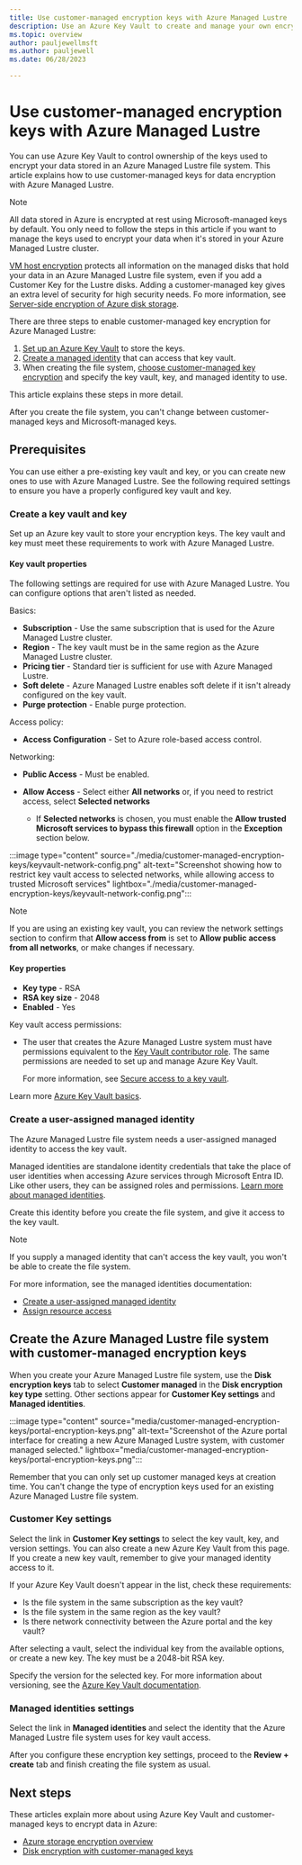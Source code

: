 ```yaml
---
title: Use customer-managed encryption keys with Azure Managed Lustre
description: Use an Azure Key Vault to create and manage your own encryption keys for Azure Managed Lustre file systems.
ms.topic: overview
author: pauljewellmsft
ms.author: pauljewell
ms.date: 06/28/2023

---
```


# Use customer-managed encryption keys with Azure Managed Lustre

You can use Azure Key Vault to control ownership of the keys used to encrypt your data stored in an Azure Managed Lustre file system. This article explains how to use customer-managed keys for data encryption with Azure Managed Lustre.

> [!NOTE]
> All data stored in Azure is encrypted at rest using Microsoft-managed keys by default. You only need to follow the steps in this article if you want to manage the keys used to encrypt your data when it's stored in your Azure Managed Lustre cluster.

[VM host encryption](/azure/virtual-machines/disk-encryption#encryption-at-host---end-to-end-encryption-for-your-vm-data) protects all information on the managed disks that hold your data in an Azure Managed Lustre file system, even if you add a Customer Key for the Lustre disks. Adding a customer-managed key gives an extra level of security for high security needs. Fo more information, see [Server-side encryption of Azure disk storage](/azure/virtual-machines/disk-encryption).

There are three steps to enable customer-managed key encryption for Azure Managed Lustre:

1. [Set up an Azure Key Vault](#create-a-key-vault-and-key) to store the keys.
1. [Create a managed identity](#create-a-user-assigned-managed-identity) that can access that key vault.
1. When creating the file system, [choose customer-managed key encryption](#create-the-azure-managed-lustre-file-system-with-customer-managed-encryption-keys) and specify the key vault, key, and managed identity to use.

This article explains these steps in more detail.

After you create the file system, you can't change between customer-managed keys and Microsoft-managed keys.

## Prerequisites

You can use either a pre-existing key vault and key, or you can create new ones to use with Azure Managed Lustre. See the following required settings to ensure you have a properly configured key vault and key. 

### Create a key vault and key

Set up an Azure key vault to store your encryption keys. The key vault and key must meet these requirements to work with Azure Managed Lustre.

#### Key vault properties

The following settings are required for use with Azure Managed Lustre. You can configure options that aren't listed as needed.

Basics:

* **Subscription** - Use the same subscription that is used for the Azure Managed Lustre cluster.
* **Region** - The key vault must be in the same region as the Azure Managed Lustre cluster.
* **Pricing tier** - Standard tier is sufficient for use with Azure Managed Lustre.
* **Soft delete** - Azure Managed Lustre enables soft delete if it isn't already configured on the key vault.
* **Purge protection** - Enable purge protection.

Access policy:

* **Access Configuration** - Set to Azure role-based access control.

Networking:

* **Public Access** - Must be enabled.
* **Allow Access** - Select either **All networks** or, if you need to restrict access, select **Selected networks**

  - If **Selected networks** is chosen, you must enable the **Allow trusted Microsoft services to bypass this firewall** option in the **Exception** section below. 



:::image type="content" source="./media/customer-managed-encryption-keys/keyvault-network-config.png" alt-text="Screenshot showing how to restrict key vault access to selected networks, while allowing access to trusted Microsoft services" lightbox="./media/customer-managed-encryption-keys/keyvault-network-config.png":::
> [!NOTE]
> If you are using an existing key vault, you can review the network settings section to confirm that **Allow access from** is set to **Allow public access from all networks**, or make changes if necessary.

#### Key properties

* **Key type** - RSA
* **RSA key size** - 2048
* **Enabled** - Yes

Key vault access permissions:

* The user that creates the Azure Managed Lustre system must have permissions equivalent to the [Key Vault contributor role](/azure/role-based-access-control/built-in-roles#key-vault-contributor). The same permissions are needed to set up and manage Azure Key Vault.

  For more information, see [Secure access to a key vault](/azure/key-vault/general/security-features).

Learn more [Azure Key Vault basics](/azure/key-vault/general/basic-concepts).

### Create a user-assigned managed identity

The Azure Managed Lustre file system needs a user-assigned managed identity to access the key vault.

Managed identities are standalone identity credentials that take the place of user identities when accessing Azure services through Microsoft Entra ID. Like other users, they can be assigned roles and permissions. [Learn more about managed identities](/azure/active-directory/managed-identities-azure-resources/).

Create this identity before you create the file system, and give it access to the key vault.

> [!NOTE]
> If you supply a managed identity that can't access the key vault, you won't be able to create the file system.

For more information, see the managed identities documentation:

* [Create a user-assigned managed identity](/azure/active-directory/managed-identities-azure-resources/how-manage-user-assigned-managed-identities)
* [Assign resource access](/azure/active-directory/managed-identities-azure-resources/howto-assign-access-portal?source=recommendations)

## Create the Azure Managed Lustre file system with customer-managed encryption keys

When you create your Azure Managed Lustre file system, use the **Disk encryption keys** tab to select **Customer managed** in the **Disk encryption key type** setting. Other sections appear for **Customer Key settings** and **Managed identities**.

:::image type="content" source="media/customer-managed-encryption-keys/portal-encryption-keys.png" alt-text="Screenshot of the Azure portal interface for creating a new Azure Managed Lustre system, with customer managed selected." lightbox="media/customer-managed-encryption-keys/portal-encryption-keys.png":::

Remember that you can only set up customer managed keys at creation time. You can't change the type of encryption keys used for an existing Azure Managed Lustre file system.

### Customer Key settings

Select the link in **Customer Key settings** to select the key vault, key, and version settings. You can also create a new Azure Key Vault from this page. If you create a new key vault, remember to give your managed identity access to it.

If your Azure Key Vault doesn't appear in the list, check these requirements:

* Is the file system in the same subscription as the key vault?
* Is the file system in the same region as the key vault?
* Is there network connectivity between the Azure portal and the key vault?

After selecting a vault, select the individual key from the available options, or create a new key. The key must be a 2048-bit RSA key.

Specify the version for the selected key. For more information about versioning, see the [Azure Key Vault documentation](/azure/key-vault/general/about-keys-secrets-certificates#objects-identifiers-and-versioning).

### Managed identities settings

Select the link in **Managed identities** and select the identity that the Azure Managed Lustre file system uses for key vault access.

After you configure these encryption key settings, proceed to the **Review + create** tab and finish creating the file system as usual.

## Next steps

These articles explain more about using Azure Key Vault and customer-managed keys to encrypt data in Azure:

* [Azure storage encryption overview](/azure/storage/common/storage-service-encryption)
* [Disk encryption with customer-managed keys](/azure/virtual-machines/disk-encryption#customer-managed-keys)
